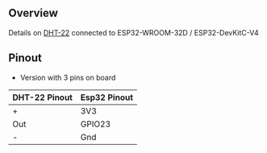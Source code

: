 ## Overview

Details on [DHT-22](https://esphome.io/components/sensor/dht.html) connected to ESP32-WROOM-32D / ESP32-DevKitC-V4

## Pinout
+ Version with 3 pins on board

|DHT-22 Pinout | Esp32 Pinout |
|----|----|
| + | 3V3 |
| Out | GPIO23 |
| - | Gnd |

